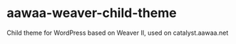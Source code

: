 aawaa-weaver-child-theme
========================

Child theme for WordPress based on Weaver II, used on catalyst.aawaa.net
